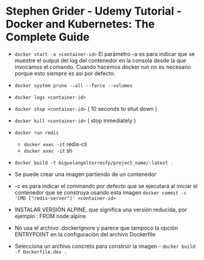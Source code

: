 # Stephen Grider - Udemy Tutorial - Docker and Kubernetes: The Complete Guide

* `docker start -a <container-id>`
  El parámetro -a es para indicar que se muestre el output del log del contenedor en la consola desde la que invocamos el comando.
  Cuando hacemos docker run no es necesario porque esto siempre es así por defecto.

* `docker system prune --all --force --volumes`

* `docker logs <container-id>`

* `docker stop <container-id>` ( 10 seconds to shut down )
* `docker kill <container-id>` ( stop inmediately )

* `docker run redis`
  * `docker exec -it` <container-id> redis-cli
  * `docker exec -it` <container-id> sh

* `docker build -t miguelangeltorresfp/project_name/:latest .`

* Se puede crear una imagen partiendo de un contenedor
* -c es para indicar el commando por defecto que se ejecutará al iniciar el contenedor que se construya usando esta imagen
`docker commit -c 'CMD ["redis-server"]' <container-id>`

* INSTALAR VERSIÓN ALPINE, que significa una versión reducida, por ejemplo : FROM node:alpine

* No usa el archivo .dockerignore y parece que tampoco la opción ENTRYPOINT en la configuración del archivo Dockerfile
  
* Selecciona un archivo concreto para construir la imagen - `docker build -f Dockerfile.dev .`
